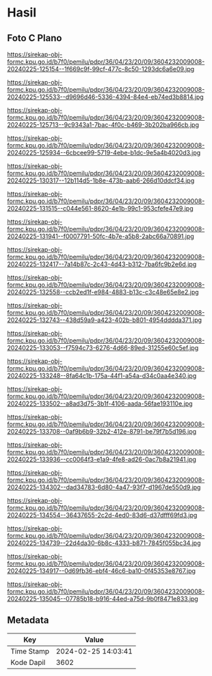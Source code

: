 # Hasil

## Foto C Plano

https://sirekap-obj-formc.kpu.go.id/b7f0/pemilu/pdpr/36/04/23/20/09/3604232009008-20240225-125154--1f669c9f-99cf-477c-8c50-1293dc6a6e09.jpg

https://sirekap-obj-formc.kpu.go.id/b7f0/pemilu/pdpr/36/04/23/20/09/3604232009008-20240225-125533--d9696d46-5336-4394-84e4-eb74ed3b8814.jpg

https://sirekap-obj-formc.kpu.go.id/b7f0/pemilu/pdpr/36/04/23/20/09/3604232009008-20240225-125713--9c9343a1-7bac-4f0c-b469-3b202ba966cb.jpg

https://sirekap-obj-formc.kpu.go.id/b7f0/pemilu/pdpr/36/04/23/20/09/3604232009008-20240225-125934--6cbcee99-5719-4ebe-b1dc-9e5a4b4020d3.jpg

https://sirekap-obj-formc.kpu.go.id/b7f0/pemilu/pdpr/36/04/23/20/09/3604232009008-20240225-130317--12b114d5-1b8e-473b-aab6-266d10ddcf34.jpg

https://sirekap-obj-formc.kpu.go.id/b7f0/pemilu/pdpr/36/04/23/20/09/3604232009008-20240225-131515--c044e561-8620-4e1b-99c1-953cfefe47e9.jpg

https://sirekap-obj-formc.kpu.go.id/b7f0/pemilu/pdpr/36/04/23/20/09/3604232009008-20240225-131941--f0007791-50fc-4b7e-a5b8-2abc66a70891.jpg

https://sirekap-obj-formc.kpu.go.id/b7f0/pemilu/pdpr/36/04/23/20/09/3604232009008-20240225-132417--7a14b87c-2c43-4d43-b312-7ba6fc9b2e6d.jpg

https://sirekap-obj-formc.kpu.go.id/b7f0/pemilu/pdpr/36/04/23/20/09/3604232009008-20240225-132558--ccb2ed1f-e984-4883-b13c-c3c48e65e8e2.jpg

https://sirekap-obj-formc.kpu.go.id/b7f0/pemilu/pdpr/36/04/23/20/09/3604232009008-20240225-132743--438d59a9-a423-402b-b801-4954dddda371.jpg

https://sirekap-obj-formc.kpu.go.id/b7f0/pemilu/pdpr/36/04/23/20/09/3604232009008-20240225-133053--f7594c73-6276-4d66-89ed-31255e60c5ef.jpg

https://sirekap-obj-formc.kpu.go.id/b7f0/pemilu/pdpr/36/04/23/20/09/3604232009008-20240225-133248--8fa64c1b-175a-44f1-a54a-d34c0aa4e340.jpg

https://sirekap-obj-formc.kpu.go.id/b7f0/pemilu/pdpr/36/04/23/20/09/3604232009008-20240225-133502--a8ad3d75-3b1f-4106-aada-56fae193110e.jpg

https://sirekap-obj-formc.kpu.go.id/b7f0/pemilu/pdpr/36/04/23/20/09/3604232009008-20240225-133708--0af9b6b9-32b2-412e-8791-be79f7b5d196.jpg

https://sirekap-obj-formc.kpu.go.id/b7f0/pemilu/pdpr/36/04/23/20/09/3604232009008-20240225-133936--cc0064f3-e1a9-4fe8-ad26-0ac7b8a21941.jpg

https://sirekap-obj-formc.kpu.go.id/b7f0/pemilu/pdpr/36/04/23/20/09/3604232009008-20240225-134302--dad34783-6d80-4a47-93f7-d1967de550d9.jpg

https://sirekap-obj-formc.kpu.go.id/b7f0/pemilu/pdpr/36/04/23/20/09/3604232009008-20240225-134554--36437655-2c2d-4ed0-83d6-d37dfff69fd3.jpg

https://sirekap-obj-formc.kpu.go.id/b7f0/pemilu/pdpr/36/04/23/20/09/3604232009008-20240225-134739--22d4da30-6b8c-4333-b871-7845f055bc34.jpg

https://sirekap-obj-formc.kpu.go.id/b7f0/pemilu/pdpr/36/04/23/20/09/3604232009008-20240225-134917--0d69fb36-ebf4-46c6-ba10-0f45353e8767.jpg

https://sirekap-obj-formc.kpu.go.id/b7f0/pemilu/pdpr/36/04/23/20/09/3604232009008-20240225-135045--07785b18-b916-44ed-a75d-9b0f8471e833.jpg


## Metadata

| Key        | Value               |
| ---------- | ------------------- |
| Time Stamp | 2024-02-25 14:03:41 |
| Kode Dapil | 3602                |



